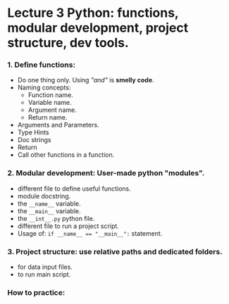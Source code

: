 # Lecture 3 Python: functions, modular development, project structure, dev tools.




### 1. Define functions:
* Do one thing only. Using *"and"* is **smelly code**.
* Naming concepts:  
    * Function name.
    * Variable name.
    * Argument name.
    * Return name.
* Arguments and Parameters.
* Type Hints
* Doc strings
* Return
* Call other functions in a function.

### 2. Modular development: User-made python "modules".
* different file to define useful functions.
* module docstring.
* the `__name__` variable.
* the `__main__` variable.
* the `__int__.py` python file.
* different file to run a project script.
* Usage of: `if __name__ == "__main__":` statement.

### 3. Project structure: use relative paths and dedicated folders.
* for data input files.
* to run main script.

### How to practice:
